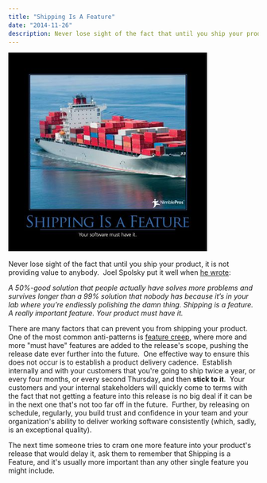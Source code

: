 ```yaml
---
title: "Shipping Is A Feature"
date: "2014-11-26"
description: Never lose sight of the fact that until you ship your product, it is not providing value to anybody.
---
```


![ShippingIsAFeature](images/ShippingIsAFeature-400x400.jpg)

Never lose sight of the fact that until you ship your product, it is not providing value to anybody.  Joel Spolsky put it well when [he wrote](http://www.joelonsoftware.com/items/2009/09/23.html):

_A 50%-good solution that people actually have solves more problems and survives longer than a 99% solution that nobody has because it’s in your lab where you’re endlessly polishing the damn thing. Shipping is a feature. A really important feature. Your product must have it._

There are many factors that can prevent you from shipping your product.  One of the most common anti-patterns is [feature creep](http://deviq.com/feature-creep), where more and more "must have" features are added to the release's scope, pushing the release date ever further into the future.  One effective way to ensure this does not occur is to establish a product delivery cadence.  Establish internally and with your customers that you're going to ship twice a year, or every four months, or every second Thursday, and then **stick to it**.  Your customers and your internal stakeholders will quickly come to terms with the fact that not getting a feature into this release is no big deal if it can be in the next one that's not too far off in the future.  Further, by releasing on schedule, regularly, you build trust and confidence in your team and your organization's ability to deliver working software consistently (which, sadly, is an exceptional quality).

The next time someone tries to cram one more feature into your product's release that would delay it, ask them to remember that Shipping is a Feature, and it's usually more important than any other single feature you might include.
